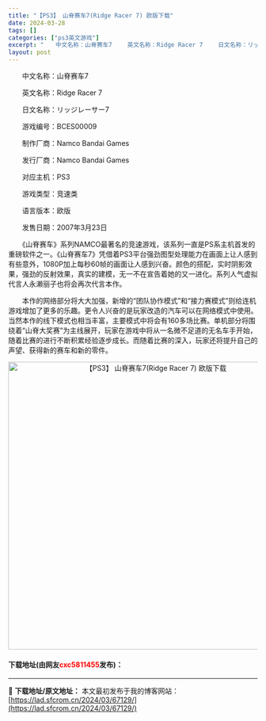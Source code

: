 ```yaml
---
title: "【PS3】 山脊赛车7(Ridge Racer 7) 欧版下载"
date: 2024-03-28
tags: []
categories: ["ps3英文游戏"]
excerpt: "　　中文名称：山脊赛车7 　　英文名称：Ridge Racer 7 　　日文名称：リッジレーサー7 　　游戏编号：BCES00009 　　制作厂商：Namco Bandai Games 　　发行厂商：Namco Bandai Games 　　对应主机：PS3 　　游戏类型：竞速类 　　语言版本：欧版&hellip;"
layout: post
---
```


 <p>　　中文名称：山脊赛车7</p> <p>　　英文名称：Ridge Racer 7</p> <p>　　日文名称：リッジレーサー7</p> <p>　　游戏编号：BCES00009</p> <p>　　制作厂商：Namco Bandai Games</p> <p>　　发行厂商：Namco Bandai Games</p> <p>　　对应主机：PS3</p> <p>　　游戏类型：竞速类</p> <p>　　语言版本：欧版</p> <p>　　发售日期：2007年3月23日</p> <p>　　《山脊赛车》系列NAMCO最著名的竞速游戏，该系列一直是PS系主机首发的重磅软件之一。《山脊赛车7》凭借着PS3平台强劲图型处理能力在画面上让人感到有些意外，1080P加上每秒60帧的画面让人感到兴奋。颜色的搭配，实时阴影效果，强劲的反射效果，真实的建模，无一不在宣告着她的又一进化。系列人气虚拟代言人永濑丽子也将会再次代言本作。</p> <p>　　本作的网络部分将大大加强，新增的&ldquo;团队协作模式&rdquo;和&ldquo;接力赛模式&rdquo;则给连机游戏增加了更多的乐趣。更令人兴奋的是玩家改造的汽车可以在网络模式中使用。当然本作的线下模式也相当丰富，主要模式中将会有160多场比赛。单机部分将围绕着&ldquo;山脊大奖赛&rdquo;为主线展开，玩家在游戏中将从一名微不足道的无名车手开始，随着比赛的进行不断积累经验逐步成长。而随着比赛的深入，玩家还将提升自己的声望、获得新的赛车和新的零件。</p> <p align="center"><img align="" border="0" src="https://lad.sfcrom.cn/wp-content/uploads/2024/03/20240328_66051c174e0e5.jpg" width="581" alt="【PS3】 山脊赛车7(Ridge Racer 7) 欧版下载" /></p> <p><h4>下载地址(由网友<font color="red">cxc5811455</font>发布)：</h4></p> 

---
📖 **下载地址/原文地址：** 本文最初发布于我的博客网站：[https://lad.sfcrom.cn/2024/03/67129/](https://lad.sfcrom.cn/2024/03/67129/)
